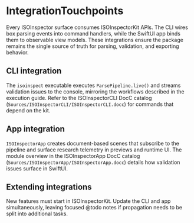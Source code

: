 # IntegrationTouchpoints

Every ISOInspector surface consumes ISOInspectorKit APIs. The CLI wires box
parsing events into command handlers, while the SwiftUI app binds them to
observable view models. These integrations ensure the package remains the single
source of truth for parsing, validation, and exporting behavior.

## CLI integration

The `isoinspect` executable executes `ParsePipeline.live()` and streams
validation issues to the console, mirroring the workflows described in the
execution guide. Refer to the ISOInspectorCLI DocC catalog (`Sources/ISOInspectorCLI/ISOInspectorCLI.docc`)
for commands that depend on the kit.

## App integration

`ISOInspectorApp` creates document-based scenes that subscribe to the pipeline
and surface research telemetry in previews and runtime UI. The module overview in
the ISOInspectorApp DocC catalog (`Sources/ISOInspectorApp/ISOInspectorApp.docc`)
details how validation issues surface in SwiftUI.

## Extending integrations

New features must start in ISOInspectorKit. Update the CLI and app
simultaneously, leaving focused @todo notes if propagation needs to be split into
additional tasks.
